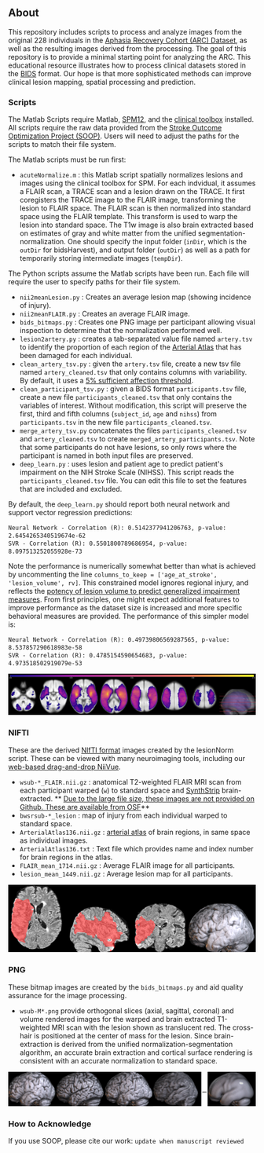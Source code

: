 ## About

This repository includes scripts to process and analyze images from the original 228 individuals in the [Aphasia Recovery Cohort (ARC) Dataset](https://openneuro.org/datasets/ds004512/), as well as the resulting images derived from the processing. The goal of this repository is to provide a minimal starting point for analyzing the ARC. This educational resource illustrates how to process clinical datasets stored in the [BIDS](https://bids.neuroimaging.io/) format. Our hope is that more sophisticated methods can improve clinical lesion mapping, spatial processing and prediction.

### Scripts

The Matlab Scripts require Matlab, [SPM12](https://www.fil.ion.ucl.ac.uk/spm/software/download/), and the [clinical toolbox](https://github.com/neurolabusc/Clinical) installed. All scripts require the raw data provided from the [Stroke Outcome Optimization Project (SOOP)](https://openneuro.org/). Users will need to adjust the paths for the scripts to match their file system.

The Matlab scripts must be run first:

 - `acuteNormalize.m` : this Matlab script spatially normalizes lesions and images using the clinical toolbox for SPM. For each indvidual, it assumes a FLAIR scan, a TRACE scan and a lesion drawn on the TRACE. It first coregisters the TRACE image to the FLAIR image, transforming the lesion to FLAIR space. The FLAIR scan is then normalized into standard space using the FLAIR template. This transform is used to warp the lesion into standard space. The T1w image is also brain extracted based on estimates of gray and white matter from the unified segmentation-normalization. One should specify the input folder (`inDir`, which is the `outDir` for bidsHarvest), and output folder (`outDir`) as well as a path for temporarily storing intermediate images (`tempDir`).

The Python scripts assume the Matlab scripts have been run. Each file will require the user to specify paths for their file system.

 - `nii2meanLesion.py` : Creates an average lesion map (showing incidence of injury).
 - `nii2meanFLAIR.py` : Creates an average FLAIR image.
 - `bids_bitmaps.py` : Creates one PNG image per participant allowing visual inspection to determine that the normalization performed well.
 - `lesion2artery.py` : creates a tab-separated value file named `artery.tsv` to identify the proportion of each region of the [Arterial Atlas](https://www.nitrc.org/projects/arterialatlas) that has been damaged for each individual.
 - `clean_artery_tsv.py` : given the `artery.tsv` file, create a new tsv file named `artery_cleaned.tsv` that only contains columns with variability. By default, it uses a [5% sufficient affection threshold](https://www.ncbi.nlm.nih.gov/pmc/articles/PMC6866937/).
 - `clean_participant_tsv.py` : given a BIDS format `participants.tsv` file, create a new file `participants_cleaned.tsv` that only contains the variables of interest. Without modification, this script will preserve the first, third and fifth columns (`subject_id`, `age` and `nihss`) from `participants.tsv` in the new file `participants_cleaned.tsv`.
 - `merge_artery_tsv.py` concatenates the files `participants_cleaned.tsv` and `artery_cleaned.tsv` to create `merged_artery_participants.tsv`. Note that some participants do not have lesions, so only rows where the participant is named in both input files are preserved.
 - `deep_learn.py` : uses lesion and patient age to predict patient's impairment on the NIH Stroke Scale (NIHSS). This script reads the `participants_cleaned.tsv` file. You can edit this file to set the features that are included and excluded.

By default, the `deep_learn.py` should report both neural network and support vector regression predictions:

```
Neural Network - Correlation (R): 0.5142377941206763, p-value: 2.6454265340519674e-62
SVR - Correlation (R): 0.5501800789686954, p-value: 8.097513252055928e-73
```

Note the performance is numerically somewhat better than what is achieved by uncommenting the line `columns_to_keep = ['age_at_stroke', 'lesion_volume', rv]`. This constrained model ignores regional injury, and reflects the [potency of lesion volume to predict generalized impairment measures](https://pubmed.ncbi.nlm.nih.gov/37741168/). From first principles, one might expect additional features to improve performance as the dataset size is increased and more specific behavioral measures are provided. The performance of this simpler model is:

```
Neural Network - Correlation (R): 0.49739806569287565, p-value: 8.537857290618983e-58
SVR - Correlation (R): 0.4785154590654683, p-value: 4.973518502919079e-53
```

![lesion incidence resulting from nii2meanLesion and nii2meanT1](LesionIncidence.png)

### NIFTI

These are the derived [NIfTI format](https://brainder.org/2012/09/23/the-nifti-file-format/) images created by the lesionNorm script. These can be viewed with many neuroimaging tools, including our [web-based drag-and-drop NiiVue](https://niivue.github.io/niivue/features/basic.multiplanar.html).

 - `wsub-*_FLAIR.nii.gz` : anatomical T2-weighted FLAIR MRI scan from each participant warped (`w`) to standard space and [SynthStrip](https://pubmed.ncbi.nlm.nih.gov/35842095/) brain-extracted. ** [Due to the large file size, these images are not provided on Github. These are available from OSF](https://osf.io/yqktj/)**
 - `bwsrsub-*_lesion` : map of injury from each individual warped to standard space.
 - `ArterialAtlas136.nii.gz` : [arterial atlas](https://www.nitrc.org/projects/arterialatlas) of brain regions, in same space as individual images.
 - `ArterialAtlas136.txt` : Text file which provides name and index number for brain regions in the atlas.
 - `FLAIR_mean_1714.nii.gz` : Average FLAIR image for all participants.
 - `lesion_mean_1449.nii.gz` : Average lesion map for all participants.
 
![result of bids_bitmaps.py](./PNG/rsub-1725_lesion.nii.png)

### PNG

These bitmap images are created by the `bids_bitmaps.py` and aid quality assurance for the image processing.

 - `wsub-M*.png` provide orthogonal slices (axial, sagittal, coronal) and volume rendered images for the warped and brain extracted T1-weighted MRI scan with the lesion shown as translucent red. The cross-hair is positioned at the center of mass for the lesion. Since brain-extraction is derived from the unified normalization-segmentation algorithm, an accurate brain extraction and cortical surface rendering is consistent with an accurate normalization to standard space.

![averaging of bids_bitmaps.py](SOOP_norm.png)

### How to Acknowledge

If you use SOOP, please cite our work: `update when manuscript reviewed`